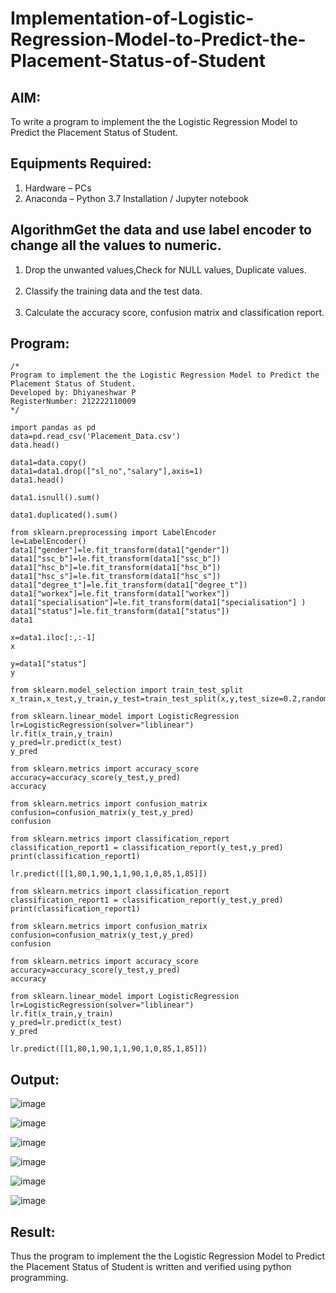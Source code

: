 # Implementation-of-Logistic-Regression-Model-to-Predict-the-Placement-Status-of-Student

## AIM:
To write a program to implement the the Logistic Regression Model to Predict the Placement Status of Student.

## Equipments Required:
1. Hardware – PCs
2. Anaconda – Python 3.7 Installation / Jupyter notebook

## AlgorithmGet the data and use label encoder to change all the values to numeric.
1. Drop the unwanted values,Check for NULL values, Duplicate values.     
2. Classify the training data and the test data.                
3. Calculate the accuracy score, confusion matrix and classification report.
## Program:
```
/*
Program to implement the the Logistic Regression Model to Predict the Placement Status of Student.
Developed by: Dhiyaneshwar P
RegisterNumber: 212222110009
*/
```
```
import pandas as pd
data=pd.read_csv('Placement_Data.csv')
data.head()

data1=data.copy()
data1=data1.drop(["sl_no","salary"],axis=1)
data1.head()

data1.isnull().sum()

data1.duplicated().sum()

from sklearn.preprocessing import LabelEncoder
le=LabelEncoder()
data1["gender"]=le.fit_transform(data1["gender"])
data1["ssc_b"]=le.fit_transform(data1["ssc_b"])
data1["hsc_b"]=le.fit_transform(data1["hsc_b"])
data1["hsc_s"]=le.fit_transform(data1["hsc_s"])
data1["degree_t"]=le.fit_transform(data1["degree_t"])
data1["workex"]=le.fit_transform(data1["workex"])
data1["specialisation"]=le.fit_transform(data1["specialisation"] )     
data1["status"]=le.fit_transform(data1["status"])       
data1 

x=data1.iloc[:,:-1]
x

y=data1["status"]
y

from sklearn.model_selection import train_test_split
x_train,x_test,y_train,y_test=train_test_split(x,y,test_size=0.2,random_state=0)

from sklearn.linear_model import LogisticRegression
lr=LogisticRegression(solver="liblinear")
lr.fit(x_train,y_train)
y_pred=lr.predict(x_test)
y_pred

from sklearn.metrics import accuracy_score
accuracy=accuracy_score(y_test,y_pred)
accuracy

from sklearn.metrics import confusion_matrix
confusion=confusion_matrix(y_test,y_pred)
confusion

from sklearn.metrics import classification_report
classification_report1 = classification_report(y_test,y_pred)
print(classification_report1)

lr.predict([[1,80,1,90,1,1,90,1,0,85,1,85]])
```
```
from sklearn.metrics import classification_report
classification_report1 = classification_report(y_test,y_pred)
print(classification_report1)
```
```
from sklearn.metrics import confusion_matrix
confusion=confusion_matrix(y_test,y_pred)
confusion
```
```
from sklearn.metrics import accuracy_score
accuracy=accuracy_score(y_test,y_pred)
accuracy
```
```
from sklearn.linear_model import LogisticRegression
lr=LogisticRegression(solver="liblinear")
lr.fit(x_train,y_train)
y_pred=lr.predict(x_test)
y_pred
```
```
lr.predict([[1,80,1,90,1,1,90,1,0,85,1,85]])
```
## Output:
![image](https://github.com/Dhiyanesh24/Implementation-of-Logistic-Regression-Model-to-Predict-the-Placement-Status-of-Student/assets/118362288/28b0a1f0-dcbf-4934-aac3-231c7146940f)

![image](https://github.com/Dhiyanesh24/Implementation-of-Logistic-Regression-Model-to-Predict-the-Placement-Status-of-Student/assets/118362288/708156aa-7e86-4cc3-866c-002f88355b6b)

![image](https://github.com/Dhiyanesh24/Implementation-of-Logistic-Regression-Model-to-Predict-the-Placement-Status-of-Student/assets/118362288/14f03064-c650-49c9-871f-0fc9911a2963)

![image](https://github.com/Dhiyanesh24/Implementation-of-Logistic-Regression-Model-to-Predict-the-Placement-Status-of-Student/assets/118362288/46bb1458-081d-43f8-aa22-f29fff64aa96)

![image](https://github.com/Dhiyanesh24/Implementation-of-Logistic-Regression-Model-to-Predict-the-Placement-Status-of-Student/assets/118362288/864590c3-bdc8-489b-ad9f-dda8d0ed5ceb)

![image](https://github.com/Dhiyanesh24/Implementation-of-Logistic-Regression-Model-to-Predict-the-Placement-Status-of-Student/assets/118362288/e3daf3b9-b57e-49eb-9739-c48d3a51315b)


## Result:
Thus the program to implement the the Logistic Regression Model to Predict the Placement Status of Student is written and verified using python programming.
